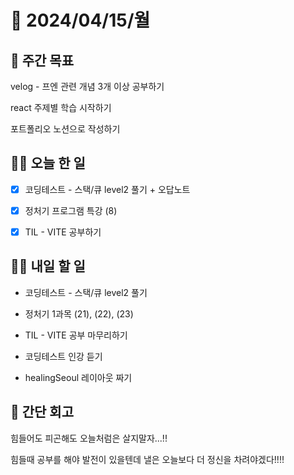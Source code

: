 # 📅 2024/04/15/월

## 🚀 주간 목표

velog - 프엔 관련 개념 3개 이상 공부하기

react 주제별 학습 시작하기

포트폴리오 노션으로 작성하기

## 💪🏻 오늘 한 일

- [x] 코딩테스트 - 스택/큐 level2 풀기 + 오답노트

- [x] 정처기 프로그램 특강 (8)

- [x] TIL - VITE 공부하기


## 🫵🏻 내일 할 일

- 코딩테스트 - 스택/큐 level2 풀기

- 정처기 1과목 (21), (22), (23)

- TIL - VITE 공부 마무리하기

- 코딩테스트 인강 듣기

- healingSeoul 레이아웃 짜기


## 👀 간단 회고

힘들어도 피곤해도 오늘처럼은 살지말자...!!

힘들때 공부를 해야 발전이 있을텐데 낼은 오늘보다 더 정신을 차려야겠다!!!! 